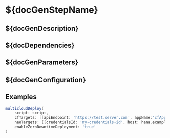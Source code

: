 # ${docGenStepName}

## ${docGenDescription}

## ${docDependencies}

## ${docGenParameters}

## ${docGenConfiguration}

## Examples

```groovy
multicloudDeploy(
    script: script,
    cfTargets: [[apiEndpoint: 'https://test.server.com', appName:'cfAppName', credentialsId: 'cfCredentialsId', manifest: 'cfManifest', org: 'cfOrg', space: 'cfSpace']],
    neoTargets: [[credentialsId: 'my-credentials-id', host: hana.example.org, account: 'trialuser1']],
    enableZeroDowntimeDeployment: 'true'
)
```
